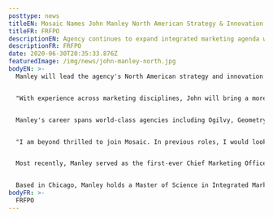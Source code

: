 ```yaml
---
posttype: news
titleEN: Mosaic Names John Manley North American Strategy & Innovation Lead
titleFR: FRFPO
descriptionEN: Agency continues to expand integrated marketing agenda with addition of multi-disciplined, accomplished strategy and planning leader
descriptionFR: FRFPO
date: 2020-06-30T20:35:33.876Z
featuredImage: /img/news/john-manley-north.jpg
bodyEN: >-
  Manley will lead the agency's North American strategy and innovation team in planning integrated experiences to make brands more valuable. Additionally, he will play a key role in agency leadership and operations. Manley's hiring continues to deliver on Mosaic's quest to further integrate its business and provide end-to-end marketing solutions for clients.


  "With experience across marketing disciplines, John will bring a more holistic way of thinking to our Strategy and Innovation practice, helping us further fulfill our purpose of building brands in dimension. We are delighted to have him join the team and know he will play a significant role in our agency's growth and evolution," says Stephen Kremser, Chief Operating Officer over Acosta's Marketing, Foodservice & European Divisions, Mosaic's parent company.


  Manley's career spans world-class agencies including Ogilvy, Geometry, DDB, The Martin Agency, and Starcom. He has led strategy, planning and development for brands including General Mills, Coca-Cola, Pizza Hut, McDonald's, S.C. Johnson, and Procter & Gamble, with his teams' work recognized by the Jay Chiat Award for Strategic Excellence, in addition to the Cannes Lions, Effie and Clio Awards. Along with his agency work, he served as an adjunct professor at the VCU Brandcenter, one of the top advertising graduate programs.


  "I am beyond thrilled to join Mosaic. In previous roles, I would look at Mosaic with envy wondering how they could so deftly and effectively bring seemingly impossible ideas to life," says Manley, "Mosaic is a truly integrated agency where multi-faceted brand experiences are imagined under a unified strategic point of view. I feel grateful to join such a welcoming family of thinkers, experience creators, and problem-solvers who are evolving the role a modern agency plays in delivering current and future client needs."


  Most recently, Manley served as the first-ever Chief Marketing Officer of Chew, an industry-leading food and beverage innovation lab focused on creating delicious, nutritious, scalable, sustainable, and profitable items.


  Based in Chicago, Manley holds a Master of Science in Integrated Marketing Communications from Northwestern University and a bachelor's degree from Kenyon College.
bodyFR: >-
  FRFPO
---
```

